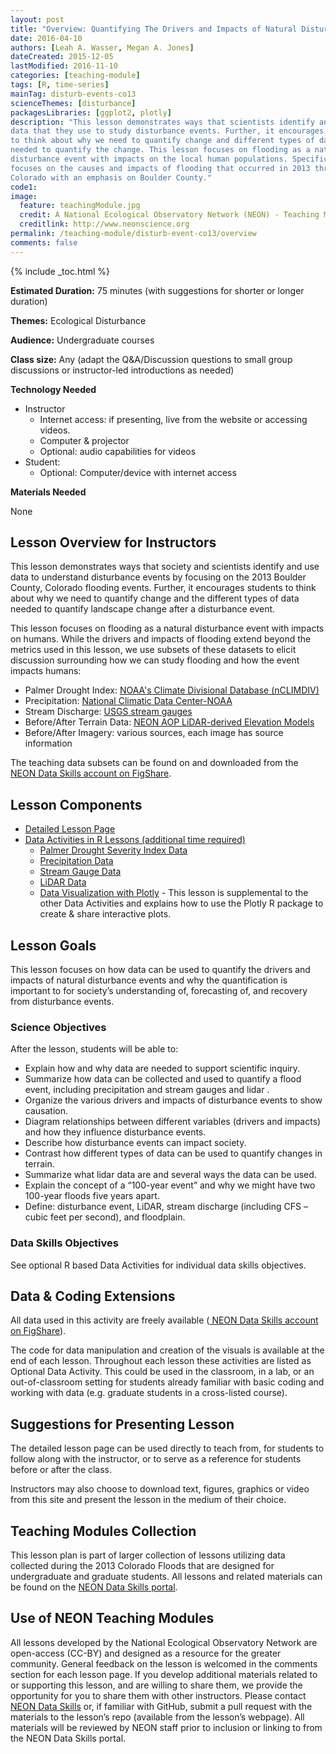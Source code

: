 ```yaml
---
layout: post
title: "Overview: Quantifying The Drivers and Impacts of Natural Disturbance Events – The 2013 Colorado Floods"
date: 2016-04-10
authors: [Leah A. Wasser, Megan A. Jones]
dateCreated: 2015-12-05
lastModified: 2016-11-10
categories: [teaching-module]
tags: [R, time-series]
mainTag: disturb-events-co13
scienceThemes: [disturbance]
packagesLibraries: [ggplot2, plotly]
description: "This lesson demonstrates ways that scientists identify and use 
data that they use to study disturbance events. Further, it encourages students 
to think about why we need to quantify change and different types of data 
needed to quantify the change. This lesson focuses on flooding as a natural 
disturbance event with impacts on the local human populations. Specifically, it 
focuses on the causes and impacts of flooding that occurred in 2013 throughout 
Colorado with an emphasis on Boulder County." 
code1:
image:
  feature: teachingModule.jpg
  credit: A National Ecological Observatory Network (NEON) - Teaching Module
  creditlink: http://www.neonscience.org
permalink: /teaching-module/disturb-event-co13/overview
comments: false
---
```


{% include _toc.html %}



**Estimated Duration:** 75 minutes (with suggestions for shorter or longer duration)

**Themes:** Ecological Disturbance

**Audience:** Undergraduate courses

**Class size:** Any (adapt the Q&A/Discussion questions to small group
discussions or instructor-led introductions as needed)

**Technology Needed**

* Instructor
    + Internet access: if presenting, live from the website or accessing videos.
    + Computer & projector
    + Optional: audio capabilities for videos
* Student:
    + Optional: Computer/device with internet access 

**Materials Needed**

None


## Lesson Overview for Instructors 
This lesson demonstrates ways that society and scientists identify and use data 
to understand disturbance events by focusing on the 2013 Boulder County, Colorado
flooding events. Further, it encourages students to think about 
why we need to quantify change and the different types of data needed to quantify 
landscape change after a disturbance event. 

This lesson focuses on flooding as a natural disturbance event with impacts on 
humans. While the drivers and impacts of flooding extend beyond the metrics used
in this lesson, we use subsets of these datasets to elicit discussion 
surrounding how we can study flooding and how the event impacts humans: 

* Palmer Drought Index: <a href="http://www7.ncdc.noaa.gov/CDO/CDODivisionalSelect.jsp" target="_blank"> NOAA's Climate Divisional Database (nCLIMDIV)</a>
* Precipitation: <a href="http://www.ncdc.noaa.gov/cdo-web/search" target="_blank"> National Climatic Data Center-NOAA </a>
* Stream Discharge: <a href="http://waterdata.usgs.gov/nwis" target="_blank"> USGS stream gauges </a>
* Before/After Terrain Data: <a href="http://www.neonscience.org/science-design/collection-methods/airborne-remote-sensing" target="_blank"> NEON AOP LiDAR-derived Elevation Models </a>
* Before/After Imagery: various sources, each image has source information 

The teaching data subsets can be found on and downloaded from the 
<a href="https://figshare.com/s/dc58120c46959d4116c3" target="_blank">
NEON Data Skills account on FigShare</a>. 


## Lesson Components

* <a href="{{ site.baseurl}}/teaching-module/disturb-event-co13/detailed-lesson" target="_blank"> Detailed Lesson Page
* Data Activities in R Lessons (additional time required)
    + <a href="{{ site.baseurl }}/R/nCLIMDIV-Palmer-Drought-Data-R" target="_blank"> Palmer Drought Severity Index Data </a>
    +  <a href="{{ site.baseurl }}/R/COOP-precip-data-R" target="_blank">Precipitation Data</a>
    + <a href="{{ site.baseurl }}/R/USGS-Stream-Discharge-Data-R" target="_blank"> Stream Gauge Data</a> 
    + <a href="{{ site.baseurl }}/R/NEON-lidar-flood-CO13" target="_blank"> LiDAR Data</a>
    + <a href="{{ site.baseurl }}/R/Plotly" target="_blank"> Data Visualization with Plotly</a> - 
    This lesson is supplemental to the other Data Activities and explains how to use the Plotly R package to create & share interactive plots.


## Lesson Goals 
This lesson focuses on how data can be used to quantify the drivers and impacts
of natural disturbance events and why the quantification is important to for
society’s understanding of, forecasting of, and recovery from disturbance events. 

### Science Objectives
After the lesson, students will be able to: 

* Explain how and why data are needed to support scientific inquiry.
* Summarize how data can be collected and used to quantify a flood event, 
including precipitation and stream gauges and lidar .
* Organize the various drivers and impacts of disturbance events to show 
causation. 
* Diagram relationships between different variables (drivers and impacts) and 
how they influence disturbance events.
* Describe how disturbance events can impact society. 
* Contrast how different types of data can be used to quantify changes in terrain. 
* Summarize what lidar data are and several ways the data can be used.
* Explain the concept of a “100-year event” and why we might have two 100-year floods five years apart.
* Define: disturbance event, LiDAR, stream discharge (including CFS – cubic feet per second), and floodplain. 

### Data Skills Objectives
See optional R based Data Activities for individual data skills objectives.

## Data & Coding Extensions
All data used in this activity are freely available (<a href="https://figshare.com/s/dc58120c46959d4116c3" target="_blank">
NEON Data Skills account on FigShare</a>). 

The code for data manipulation and creation of the visuals is available at the 
end of each lesson. Throughout each lesson these activities are listed as 
Optional Data Activity. This could be used in the classroom, in a lab, or an 
out-of-classroom setting for students already familiar with basic coding and 
working with data (e.g. graduate students in a cross-listed course). 

## Suggestions for Presenting Lesson
The detailed lesson page can be used directly to teach from, for students to 
follow along with the instructor, or to serve as a reference for students before 
or after the class. 

Instructors may also choose to download text, figures, graphics or video from 
this site and present the lesson in the medium of their choice. 

## Teaching Modules Collection
This lesson plan is part of larger collection of lessons utilizing data 
collected during the 2013 Colorado Floods that are designed for undergraduate 
and graduate students. All lessons and related materials can be found on the 
<a href="http://www.neondataskills.org/" target="_blank"> NEON Data Skills portal</a>.

## Use of NEON Teaching Modules 
All lessons developed by the National Ecological Observatory Network are 
open-access (CC-BY) and designed as a resource for the greater community. 
General feedback on the lesson is welcomed in the comments section <Link> for 
each lesson page. If you develop additional materials related to or supporting 
this lesson, and are willing to share them, we provide the opportunity for you 
to share them with other instructors. Please contact
<a href="mailto:neondataskills@BattelleEcology.org?subject=Comment%20RE%3A%20Teaching%20Module">NEON Data Skills</a> 
or, if familiar with GitHub, submit a pull request with the materials to the 
lesson’s repo (available from the lesson’s webpage). All materials will be
reviewed by NEON staff prior to inclusion or linking to from the NEON Data 
Skills portal. 
